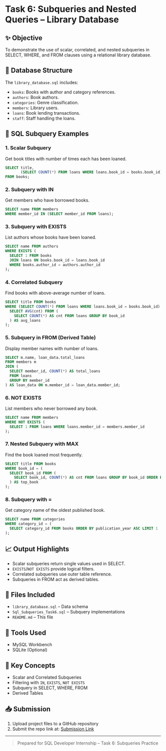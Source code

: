 # Task 6: Subqueries and Nested Queries – Library Database

## ✨ Objective
To demonstrate the use of scalar, correlated, and nested subqueries in SELECT, WHERE, and FROM clauses using a relational library database.

## 📂 Database Structure
The `library_database.sql` includes:
- `books`: Books with author and category references.
- `authors`: Book authors.
- `categories`: Genre classification.
- `members`: Library users.
- `loans`: Book lending transactions.
- `staff`: Staff handling the loans.

## 🔢 SQL Subquery Examples

### 1. Scalar Subquery
Get book titles with number of times each has been loaned.
```sql
SELECT title,
       (SELECT COUNT(*) FROM loans WHERE loans.book_id = books.book_id) AS total_loans
FROM books;
```

### 2. Subquery with IN
Get members who have borrowed books.
```sql
SELECT name FROM members
WHERE member_id IN (SELECT member_id FROM loans);
```

### 3. Subquery with EXISTS
List authors whose books have been loaned.
```sql
SELECT name FROM authors
WHERE EXISTS (
  SELECT 1 FROM books
  JOIN loans ON books.book_id = loans.book_id
  WHERE books.author_id = authors.author_id
);
```

### 4. Correlated Subquery
Find books with above-average number of loans.
```sql
SELECT title FROM books
WHERE (SELECT COUNT(*) FROM loans WHERE loans.book_id = books.book_id) > (
  SELECT AVG(cnt) FROM (
    SELECT COUNT(*) AS cnt FROM loans GROUP BY book_id
  ) AS avg_loans
);
```

### 5. Subquery in FROM (Derived Table)
Display member names with number of loans.
```sql
SELECT m.name, loan_data.total_loans
FROM members m
JOIN (
  SELECT member_id, COUNT(*) AS total_loans
  FROM loans
  GROUP BY member_id
) AS loan_data ON m.member_id = loan_data.member_id;
```

### 6. NOT EXISTS
List members who never borrowed any book.
```sql
SELECT name FROM members
WHERE NOT EXISTS (
  SELECT 1 FROM loans WHERE loans.member_id = members.member_id
);
```

### 7. Nested Subquery with MAX
Find the book loaned most frequently.
```sql
SELECT title FROM books
WHERE book_id = (
  SELECT book_id FROM (
    SELECT book_id, COUNT(*) AS cnt FROM loans GROUP BY book_id ORDER BY cnt DESC LIMIT 1
  ) AS top_book
);
```

### 8. Subquery with =
Get category name of the oldest published book.
```sql
SELECT name FROM categories
WHERE category_id = (
  SELECT category_id FROM books ORDER BY publication_year ASC LIMIT 1
);
```

## 📈 Output Highlights
- Scalar subqueries return single values used in SELECT.
- `EXISTS`/`NOT EXISTS` provide logical filters.
- Correlated subqueries use outer table reference.
- Subqueries in FROM act as derived tables.

## 📁 Files Included
- `library_database.sql` – Data schema
- `Sql_Subqueries_Task6.sql` – Subquery implementations
- `README.md` – This file

## 🚀 Tools Used
- MySQL Workbench
- SQLite (Optional)

## 🔹 Key Concepts
- Scalar and Correlated Subqueries
- Filtering with `IN`, `EXISTS`, `NOT EXISTS`
- Subquery in SELECT, WHERE, FROM
- Derived Tables

## 📥 Submission
1. Upload project files to a GitHub repository
2. Submit the repo link at: [Submission Link](https://forms.gle/8Gm83s53KbyXs3Ne9)

---
> Prepared for SQL Developer Internship – Task 6: Subqueries Practice

